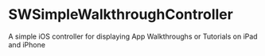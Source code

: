 SWSimpleWalkthroughController
=============================

A simple iOS controller for displaying App Walkthroughs or Tutorials on iPad and iPhone
